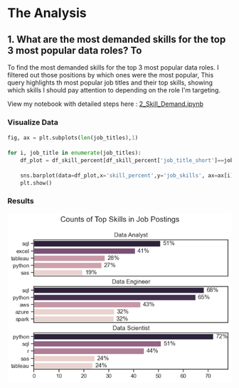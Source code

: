# The Analysis

## 1. What are the most demanded skills for the top 3 most popular data roles? To

To find the most demanded skills for the top 3 most popular data roles. I filtered out those positions by which ones were the most popular, This query highlights th most popular job titles and their top skills, showing which skills I should pay attention to depending on the role I'm targeting. 

View my notebook with detailed steps here : [2_Skill_Demand.ipynb](Project\2_Skill_Demand.ipynb)

### Visualize Data
```python
fig, ax = plt.subplots(len(job_titles),1)

for i, job_title in enumerate(job_titles):
    df_plot = df_skill_percent[df_skill_percent['job_title_short']==job_title].head(5)
   
    sns.barplot(data=df_plot,x='skill_percent',y='job_skills', ax=ax[i], hue='skill_count')
    plt.show()
```
### Results
![Visualization of Top Skills for Data Nerda](Project\images\Skill_demand_all_data_roles.png)